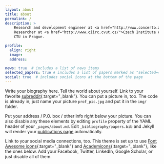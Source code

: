 ```yaml
---
layout: about
title: about
permalink: /
description: > 
    Research and development engineer at <a href="http://www.concerto.ai/">concerto.ai</a> <br>
    Researcher at <a href="http://www.ciirc.cvut.cz/">Czech Institute of Informatics, Robotics and Cybernetics (CIIRC)</a>.
    CTU in Prague. 

profile:
  align: right
  image:
  address: 

news: true  # includes a list of news items
selected_papers: true # includes a list of papers marked as "selected={true}"
social: true  # includes social icons at the bottom of the page
---
```


Write your biography here. Tell the world about yourself. Link to your favorite [subreddit](http://reddit.com){:target="\_blank"}. You can put a picture in, too. The code is already in, just name your picture `prof_pic.jpg` and put it in the `img/` folder.

Put your address / P.O. box / other info right below your picture. You can also disable any these elements by editing `profile` property of the YAML header of your `_pages/about.md`. Edit `_bibliography/papers.bib` and Jekyll will render your [publications page](/al-folio/publications/) automatically.

Link to your social media connections, too. This theme is set up to use [Font Awesome icons](http://fortawesome.github.io/Font-Awesome/){:target="\_blank"} and [Academicons](https://jpswalsh.github.io/academicons/){:target="\_blank"}, like the ones below. Add your Facebook, Twitter, LinkedIn, Google Scholar, or just disable all of them.
<!---
    <p>Office location:</p>
    <p>The Blox</p>
    <p>Evropská 2785/11</p>
    <p>Prague, Czech Republic</p>
-->
